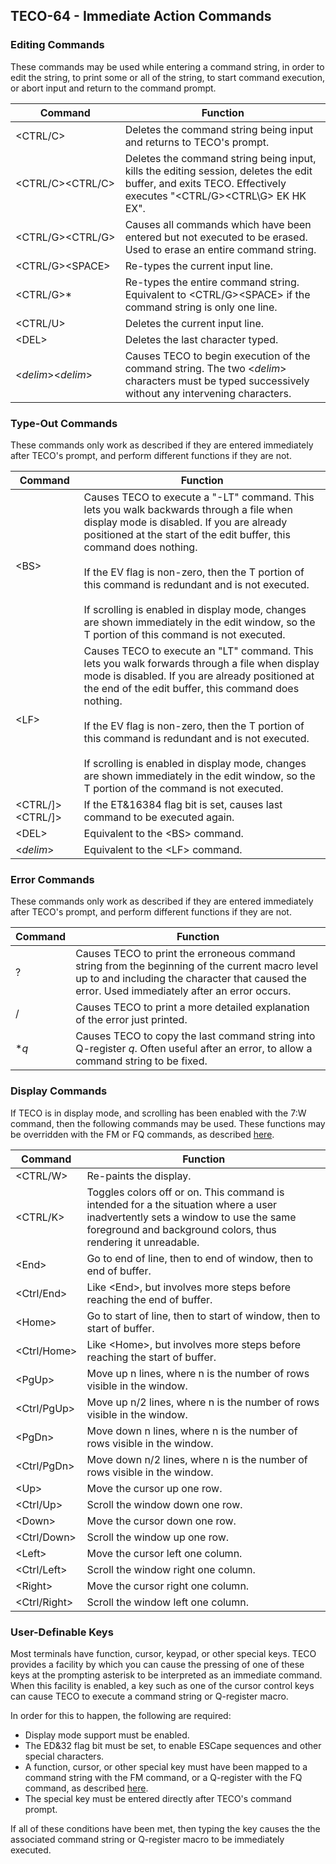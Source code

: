 ## TECO-64 - Immediate Action Commands

<style>
    span {
        white-space: nowrap;
    }
</style>

### Editing Commands

These commands may be used while entering a command string, in order
to edit the string, to print some or all of the string, to start command
execution, or abort input and return to the command prompt.

| Command | Function |
| ------- | -------- |
| &lt;CTRL/C> | Deletes the command string being input and returns to TECO's prompt. |
| <span>&lt;CTRL/C>&lt;CTRL/C></span> | Deletes the command string being input, kills the editing session, deletes the edit buffer, and exits TECO. Effectively executes "&lt;CTRL/G>&lt;CTRL\G> EK HK EX". |
| <span>&lt;CTRL/G>&lt;CTRL/G></span> | Causes all commands which have been entered but not executed to be erased. Used to erase an entire command string. |
| <span>&lt;CTRL/G>&lt;SPACE></span> | Re-types the current input line. |
| &lt;CTRL/G>\* | Re-types the entire command string. Equivalent to &lt;CTRL/G>&lt;SPACE> if the command string is only one line. |
| &lt;CTRL/U> | Deletes the current input line. |
| &lt;DEL> | Deletes the last character typed. |
| <span>&lt;*delim*>&lt;*delim*></span> | Causes TECO to begin execution of the command string. The two &lt;*delim*> characters must be typed successively without any intervening characters. |

### Type-Out Commands

These commands only work as described if they are entered immediately
after TECO's prompt, and perform different functions if they are not.

| Command | Function |
| ------- | -------- |
| &lt;BS> | Causes TECO to execute a "-LT" command. This lets you walk backwards through a file when display mode is disabled. If you are already positioned at the start of the edit buffer, this command does nothing. <br><br>If the EV flag is non-zero, then the T portion of this command is redundant and is not executed.<br><br>If scrolling is enabled in display mode, changes are shown immediately in the edit window, so the T portion of this command is not executed. |
| &lt;LF> | Causes TECO to execute an "LT" command. This lets you walk forwards through a file when display mode is disabled. If you are already positioned at the end of the edit buffer, this command does nothing. <br><br>If the EV flag is non-zero, then the T portion of this command is redundant and is not executed. <br><br>If scrolling is enabled in display mode, changes are shown immediately in the edit window, so the T portion of the command is not executed. |
| &lt;CTRL/]>&lt;CTRL/]> | If the ET&16384 flag bit is set, causes last command to be executed again. |
| &lt;DEL> | Equivalent to the &lt;BS> command. |
| &lt;*delim*> | Equivalent to the &lt;LF> command. |

### Error Commands

These commands only work as described if they are entered immediately
after TECO's prompt, and perform different functions if they are not.

| Command | Function |
| ------- | -------- |
| ? | Causes TECO to print the erroneous command string from the beginning of the current macro level up to and including the character that caused the error. Used immediately after an error occurs. |
| / | Causes TECO to print a more detailed explanation of the error just printed. |
| \**q* | Causes TECO to copy the last command string into Q-register *q*. Often useful after an error, to allow a command string to be fixed. | 

### Display Commands

If TECO is in display mode, and scrolling has been enabled with the 7:W command,
then the following commands may be used. These functions may be overridden with
the FM or FQ commands, as described [here](keymap.md).

| Command | Function |
| ------- | -------- |
| &lt;CTRL/W> | Re-paints the display. |
| &lt;CTRL/K> | Toggles colors off or on. This command is intended for a the situation where a user inadvertently sets a window to use the same foreground and background colors, thus rendering it unreadable. |
| &lt;End> | Go to end of line, then to end of window, then to end of buffer. |
| &lt;Ctrl/End> | Like &lt;End>, but involves more steps before reaching the end of buffer. |
| &lt;Home> | Go to start of line, then to start of window, then to start of buffer. |
| &lt;Ctrl/Home> | Like &lt;Home>, but involves more steps before reaching the start of buffer. |
| &lt;PgUp> | Move up n lines, where n is the number of rows visible in the window. |
| &lt;Ctrl/PgUp> | Move up n/2 lines, where n is the number of rows visible in the window. |
| &lt;PgDn> | Move down n lines, where n is the number of rows visible in the window. |
| &lt;Ctrl/PgDn> | Move down n/2 lines, where n is the number of rows visible in the window. |
| &lt;Up> | Move the cursor up one row. |
| &lt;Ctrl/Up> | Scroll the window down one row. |
| &lt;Down> | Move the cursor down one row. |
| &lt;Ctrl/Down> | Scroll the window up one row. |
| &lt;Left> | Move the cursor left one column. |
| &lt;Ctrl/Left> | Scroll the window right one column. |
| &lt;Right> | Move the cursor right one column. |
| &lt;Ctrl/Right> | Scroll the window left one column. |

### User-Definable Keys

Most terminals have function, cursor, keypad, or other special keys. TECO provides
a facility by which you can cause the pressing of one of these keys at
the prompting asterisk to be interpreted as an immediate command. When this
facility is enabled, a key such as one of the cursor control keys can cause TECO
to execute a command string or Q-register macro.

In order for this to happen, the following are required:

- Display mode support must be enabled.
- The ED&32 flag bit must be set, to enable ESCape sequences and other
special characters.
- A function, cursor, or other special key must have been mapped to a
command string with the FM command, or a Q-register with the FQ command,
as described [here](keymap.md).
- The special key must be entered directly after TECO's command prompt.

If all of these conditions have been met, then typing the key causes the
the associated command string or Q-register macro to be immediately
executed.

